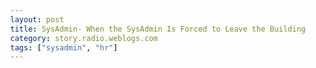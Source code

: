 ```yaml
---
layout: post
title: SysAdmin- When the SysAdmin Is Forced to Leave the Building
category: story.radio.weblogs.com
tags: ["sysadmin", "hr"]
---
```

<head>
<meta http-equiv="Content-Type" content="text/html; charset=UTF-8">
    <meta http-equiv="Expires" content="Mon, 01 Jan 1990 01:00:00 GMT">
    <title>SysAdmin: When the SysAdmin Is Forced to Leave the Building</title>
    <style type="text/css">
      body {
        margin-top: 0px;
        margin-left: 0px;
        margin-right: 0px;
        margin-bottom: 0px;
        }

      body, td, p {
        font-family: verdana, sans-serif;
        font-size: 90%;
        }

      h2 { 
        font-family: Verdana, Arial, Helvetica, sans-serif; font-size: 24px; font-weight: bold
        }
      .header {
        font-family: Verdana, Arial, Helvetica, sans-serif; font-size: 40px; font-weight: bold
        }
      .realsmall {
        font-family: Verdana, Arial, Helvetica, sans-serif; font-size: 9px;
        }
      .small {
        font-family: Verdana, Arial, Helvetica, sans-serif; font-size: 10px;
        }
      </style>
    </head>

| 

 |

| ![](http://radio.weblogs.com/0103807/images/trans60x60.gif)  
 | Last updated: 6/25/2002; 1:06:44 PM  
 | ![](http://radio.weblogs.com/0103807/images/trans60x60.gif) |

| ![](http://radio.weblogs.com/0103807/images/trans60x1.gif)  
 | 

<font size="+3"><b><a href="http://radio.weblogs.com/0103807/" style="color:black; text-decoration:none">The FuzzyBlog!</a></b></font>  
_Marketing 101. Consulting 101. PHP Consulting. Random geeky stuff. I Blog Therefore I Am._

<font size="+1"><b>SysAdmin: When the SysAdmin Is Forced to Leave the Building</b></font>

I woke up this morning with a really nasty nightmare about something that happened at a company I was at a few years ago: We had to fire a SysAdmin.&nbsp; This still gives me cold sweats.&nbsp; Here's the reasons: He's the guy with the keys to the kingdom.&nbsp; If you have a good SysAdmin then he probably has all kinds of access.&nbsp; I know we made a few mistakes in disabling his access so I thought I'd write it down and update it for a pure Internet company (i.e. we're no longer really worried about a SysAdmin's Novell accounts; I said it was a few years ago, didn't I?).

The best way to do all these tasks is in parallel, not in serial, before the SysAdmin is fired.&nbsp; Ideally you get someone to take him or her out for lunch so he or she has no access while all this is going on.&nbsp; And then you do it -- but you treat them professionally and well -- there are often lots of backdoors that are \*damn\* hard to close (example: router passwords are often forgotten as are PBX passwords).&nbsp; I always have given a pretty generous package to departing SysAdmins.&nbsp; Why take risks when you don't have to?&nbsp; A little bit of additional severance is \*cheap\* insurance against a disgruntled employee who could (covertly) muck with your systems from afar.

1. Disable his or her Unix account on all Unix servers.&nbsp; If you don't have a central login system that means, sigh, every single Unix box.&nbsp; Deal with it.&nbsp; Don't delete the account -- you may need it someday -- just disable it. 
2. Change all contact info and all passwords on all domain entries.&nbsp; If you registered domains thru multiple places, you still do this. 
3. Change all passwords on all web based control panels for externally hosted web sites.&nbsp; DON'T FORGET THE FTP ACCOUNTS!&nbsp; Or the email accounts.&nbsp; Sometimes these are disconnected from the main control panel password. 
4. Change his or her password on any managed servers such as ones by RackSpace, RackShack, etc. 
5. Change his or her password on any web based admin tools like webmin. 
6. Change his or her password on all routers. 
7. Change his or her password on all mail servers. 
8. Change his or her password on all firewalls. 
9. Change his or her password on all PBXes. 
10. Change his or her NT / 2000 / XP domain controller logins. 
11. Change the credit card numbers of any company or executive personal credit cards that the SysAdmin may have had access to for online transactions. 
12. Change the password on all database servers at the server level and database level (if needed). 
13. Change all application logic on web applications where that password was accessed (and if you haven't used an include file model for this, I guarantee that after this you will). 
14. Change the password on all Samba servers. 
15. Call ALL vendors where the SysAdmin as a designated contact and UNDESIGNATE HIM immediately.&nbsp; Why?&nbsp; BEcause if you don't he can either incur a bill or have himself added to an account. 
16. Initiate a Full Scale Backup Of All Servers Immediately. 
17. If you have any pirated software internally -- purge it immediately.&nbsp; The #1 cause of software license compliance audits is disgruntled employees. 
18. Drink Heavily. 
19. Pray. 
20. Write off any company hardware or software that the SysAdmin has at home.&nbsp; You almost certainly aren't going to get it back. 
21. For the next 2 to 4 weeks, or until the SysAdmin finds another job, make sure that two people are responsible for log audits on http servers, mail servers and the firewall.&nbsp; Why two?&nbsp; Because this is BORING and people do make mistakes.&nbsp; Two people is my "Belt and Suspenders" approach to boring tasks.

I'd virtually guarantee that I have missed at least 3 critical systems in the above lists.&nbsp; If you have suggestions, comments or thoughts, I'll definitely add them to the above list and give credit of course.&nbsp; This is the kind of lesson that you do not learn in school -- it's a nasty, dirty thing that people don't want to talk about.&nbsp; And, yes, there are ways to integrate logins and security and such -- but they often don't work all that well and rarely are implemented at the 100% level.

You may think I am joking about "Pray" (3rd from the end).&nbsp; I'm not.&nbsp; Firing a SysAdmin is a very dangerous thing.&nbsp; Of course, no one likes to be fired -- and rightly so.&nbsp; But there are lots of times when people's job performance just isn't good.&nbsp; And you need to do the right thing for the organization.&nbsp;

Updates from a Really Smart (and Practical) Reader

I just got a really great enhancement from a reader who pointed out "_you know the worst part about sysadmins? We most likely know the passwords of all the executives_".&nbsp; This is totally true.&nbsp; And you need to add a new item to the list above:   
  
  
**"Change passwords for all executives".**

Thanks&nbsp;[Kjartan](http://www.natrak.net/)!&nbsp;

  
  

<script language="JavaScript" type="text/javascript"><!--
	var imageUrl = "http://subhonker6.userland.com/weblogStats/count.gif";
	var imageTag = "<img src=\"" + imageUrl + "?group=radio1&usernum=103807&referer=" + escape (document.referrer) + "\" height=\"1\" width=\"1\">";
	document.write (imageTag);
	//--></script>

 | ![](http://radio.weblogs.com/0103807/images/trans60x1.gif)  
 |
| ![](http://radio.weblogs.com/0103807/images/trans60x60.gif)  
 | Copyright 2002 © The FuzzyStuff  
 | ![](http://radio.weblogs.com/0103807/images/trans60x60.gif)  
 |


